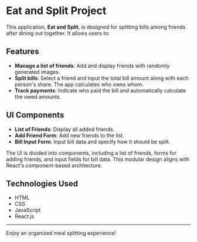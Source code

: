 # Eat and Split Project

This application, **Eat and Split**, is designed for splitting bills among friends after dining out together. It allows users to:

## Features

- **Manage a list of friends**: Add and display friends with randomly generated images.
- **Split bills**: Select a friend and input the total bill amount along with each person's share. The app calculates who owes whom.
- **Track payments**: Indicate who paid the bill and automatically calculate the owed amounts.

## UI Components

- **List of Friends**: Display all added friends.
- **Add Friend Form**: Add new friends to the list.
- **Bill Input Form**: Input bill data and specify how it should be split.

The UI is divided into components, including a list of friends, forms for adding friends, and input fields for bill data. This modular design aligns with React's component-based architecture.

## Technologies Used

- HTML
- CSS
- JavaScript
- React.js

---

Enjoy an organized meal splitting experience!
